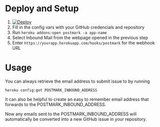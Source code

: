 # Deploy and Setup

  1. [![Deploy](https://www.herokucdn.com/deploy/button.png)](https://heroku.com/deploy)
  1. Fill in the config vars with your GitHub credencials and repository
  1. Run ```heroku addons:open postmark -a app-name```
  1. Select Inbound Mail from the webpage opened in the previous step
  1. Enter ```https://yourapp.herokuapp.com/hooks/postmark``` for the webhook URL

# Usage
You can always retrieve the email address to submit issue to by running

    heroku config:get POSTMARK_INBOUND_ADDRESS

It can also be helpful to create an easy to remember email address that forwards to the POSTMARK_INBOUND_ADDRESS.

Now any emails sent to the POSTMARK_INBOUND_ADDRESS will automatically be converted into a new GitHub issue in your repository.
